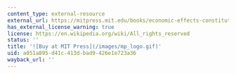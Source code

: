 ```yaml
---
content_type: external-resource
external_url: https://mitpress.mit.edu/books/economic-effects-constitutions
has_external_license_warning: true
license: https://en.wikipedia.org/wiki/All_rights_reserved
status: ''
title: '![Buy at MIT Press](/images/mp_logo.gif)'
uid: a051a895-d41c-413d-bad9-426e1e723a36
wayback_url: ''
---
```

